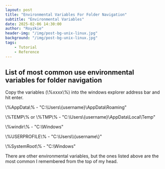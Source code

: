```yaml
---
layout: post
title: "Environmental Variables For Folder Navigation"
subtitle: "Environmental Variables"
date: 2025-02-06 14:30:00
author: "Royzkie"
header-img: "/img/post-bg-unix-linux.jpg"
background: "/img/post-bg-unix-linux.jpg"
tags:
    - Tutorial
    - Reference
---
```


<h2>List of most common use environmental variables for folder navigation</h2>

<p>Copy the variables (\%xxxx\%) into the windows explorer address bar and hit enter.</p>

<p>\%AppData\% - "C:\Users\{username}\AppData\Roaming"</p>
<p>\%TEMP\% or \%TMP\% - "C:\Users\{username}\AppData\Local\Temp"</p>
<p>\%windir\% - "C:\Windows"</p>
<p>\%USERPROFILE\% - "C:\Users\\{username\}"</p>
<p>\%SystemRoot\% - "C:\Windows"</p>


<p>There are other environmental variables, but the ones listed above are the most common I remembered from the top of my head.</p>

